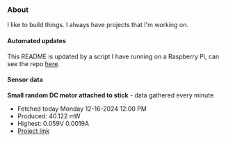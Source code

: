 ### About
I like to build things. I always have projects that I'm working on.

#### Automated updates
This README is updated by a script I have running on a Raspberry Pi, can see the repo [here](https://github.com/jdc-cunningham/raspi-git-repo-updater).

#### Sensor data


**Small random DC motor attached to stick** - data gathered every minute
- Fetched today Monday 12-16-2024 12:00 PM
- Produced: 40.122 mW
- Highest: 0.059V 0.0019A
- [Project link](https://github.com/jdc-cunningham/turbine-raspi)